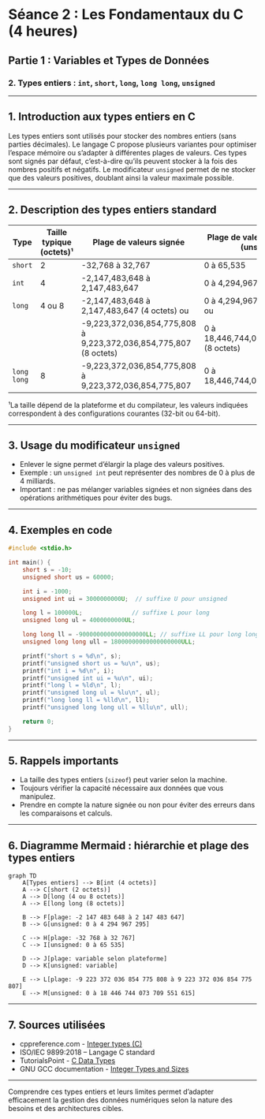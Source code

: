 # Séance 2 : Les Fondamentaux du C (4 heures)

## Partie 1 : Variables et Types de Données

### 2. Types entiers : `int`, `short`, `long`, `long long`, `unsigned`

---

## 1. Introduction aux types entiers en C

Les types entiers sont utilisés pour stocker des nombres entiers (sans parties décimales). Le langage C propose plusieurs variantes pour optimiser l’espace mémoire ou s’adapter à différentes plages de valeurs. Ces types sont signés par défaut, c’est-à-dire qu’ils peuvent stocker à la fois des nombres positifs et négatifs. Le modificateur `unsigned` permet de ne stocker que des valeurs positives, doublant ainsi la valeur maximale possible.

---

## 2. Description des types entiers standard

| Type            | Taille typique (octets)¹ | Plage de valeurs signée                         | Plage de valeurs non signée (unsigned)               |
|-----------------|-------------------------|-------------------------------------------------|------------------------------------------------------|
| `short`         | 2                       | -32,768 à 32,767                                | 0 à 65,535                                           |
| `int`           | 4                       | -2,147,483,648 à 2,147,483,647                  | 0 à 4,294,967,295                                     |
| `long`          | 4 ou 8                  | -2,147,483,648 à 2,147,483,647 (4 octets) ou    | 0 à 4,294,967,295 (4 octets) ou                       |
|                 |                         | -9,223,372,036,854,775,808 à 9,223,372,036,854,775,807 (8 octets) | 0 à 18,446,744,073,709,551,615 (8 octets)            |
| `long long`     | 8                       | -9,223,372,036,854,775,808 à 9,223,372,036,854,775,807 | 0 à 18,446,744,073,709,551,615                       |

¹La taille dépend de la plateforme et du compilateur, les valeurs indiquées correspondent à des configurations courantes (32-bit ou 64-bit).

---

## 3. Usage du modificateur `unsigned`

- Enlever le signe permet d’élargir la plage des valeurs positives.
- Exemple : un `unsigned int` peut représenter des nombres de 0 à plus de 4 milliards.
- Important : ne pas mélanger variables signées et non signées dans des opérations arithmétiques pour éviter des bugs.

---

## 4. Exemples en code

```c
#include <stdio.h>

int main() {
    short s = -10;
    unsigned short us = 60000;

    int i = -1000;
    unsigned int ui = 3000000000U;  // suffixe U pour unsigned

    long l = 100000L;              // suffixe L pour long
    unsigned long ul = 4000000000UL;

    long long ll = -9000000000000000000LL; // suffixe LL pour long long
    unsigned long long ull = 18000000000000000000ULL;

    printf("short s = %d\n", s);
    printf("unsigned short us = %u\n", us);
    printf("int i = %d\n", i);
    printf("unsigned int ui = %u\n", ui);
    printf("long l = %ld\n", l);
    printf("unsigned long ul = %lu\n", ul);
    printf("long long ll = %lld\n", ll);
    printf("unsigned long long ull = %llu\n", ull);

    return 0;
}
```

---

## 5. Rappels importants

- La taille des types entiers (`sizeof`) peut varier selon la machine.
- Toujours vérifier la capacité nécessaire aux données que vous manipulez.
- Prendre en compte la nature signée ou non pour éviter des erreurs dans les comparaisons et calculs.

---

## 6. Diagramme Mermaid : hiérarchie et plage des types entiers

```mermaid
graph TD
    A[Types entiers] --> B[int (4 octets)]
    A --> C[short (2 octets)]
    A --> D[long (4 ou 8 octets)]
    A --> E[long long (8 octets)]

    B --> F[plage: -2 147 483 648 à 2 147 483 647]
    B --> G[unsigned: 0 à 4 294 967 295]

    C --> H[plage: -32 768 à 32 767]
    C --> I[unsigned: 0 à 65 535]

    D --> J[plage: variable selon plateforme]
    D --> K[unsigned: variable]

    E --> L[plage: -9 223 372 036 854 775 808 à 9 223 372 036 854 775 807]
    E --> M[unsigned: 0 à 18 446 744 073 709 551 615]
```

---

## 7. Sources utilisées

- cppreference.com - [Integer types (C)](https://en.cppreference.com/w/c/language/integer)
- ISO/IEC 9899:2018 – Langage C standard
- TutorialsPoint - [C Data Types](https://www.tutorialspoint.com/cprogramming/c_data_types.htm)
- GNU GCC documentation - [Integer Types and Sizes](https://gcc.gnu.org/onlinedocs/gcc/Types.html)

---

Comprendre ces types entiers et leurs limites permet d’adapter efficacement la gestion des données numériques selon la nature des besoins et des architectures cibles.